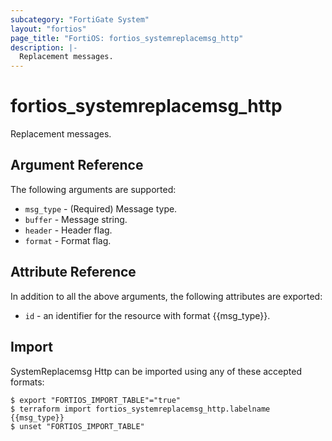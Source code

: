 ```yaml
---
subcategory: "FortiGate System"
layout: "fortios"
page_title: "FortiOS: fortios_systemreplacemsg_http"
description: |-
  Replacement messages.
---
```


# fortios_systemreplacemsg_http
Replacement messages.

## Argument Reference

The following arguments are supported:

* `msg_type` - (Required) Message type.
* `buffer` - Message string.
* `header` - Header flag.
* `format` - Format flag.


## Attribute Reference

In addition to all the above arguments, the following attributes are exported:
* `id` - an identifier for the resource with format {{msg_type}}.

## Import

SystemReplacemsg Http can be imported using any of these accepted formats:
```
$ export "FORTIOS_IMPORT_TABLE"="true"
$ terraform import fortios_systemreplacemsg_http.labelname {{msg_type}}
$ unset "FORTIOS_IMPORT_TABLE"
```
